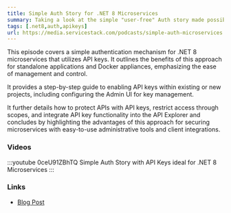 ```yaml
---
title: Simple Auth Story for .NET 8 Microservices
summary: Taking a look at the simple "user-free" Auth story made possible with API Keys and Admin UI that's ideal for .NET 8 Microservices
tags: [.net8,auth,apikeys]
url: https://media.servicestack.com/podcasts/simple-auth-microservices.mp3
---
```


This episode covers a simple authentication mechanism for .NET 8 microservices that utilizes API keys. 
It outlines the benefits of this approach for standalone applications and Docker appliances, 
emphasizing the ease of management and control. 

It provides a step-by-step guide to enabling API keys within existing or new projects, 
including configuring the Admin UI for key management. 

It further details how to protect APIs with API keys, restrict access through scopes, 
and integrate API key functionality into the API Explorer and concludes by highlighting the 
advantages of this approach for securing microservices with easy-to-use administrative tools 
and client integrations.

### Videos

:::youtube 0ceU91ZBhTQ
Simple Auth Story with API Keys ideal for .NET 8 Microservices
:::

### Links

- [Blog Post](/posts/simple-auth-microservices)